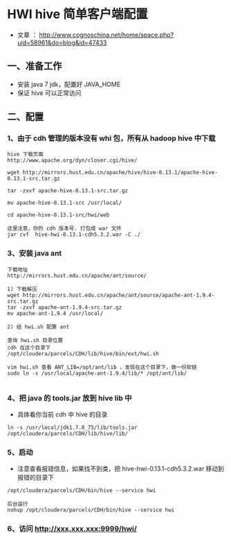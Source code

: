 # HWI hive 简单客户端配置

- 文章 ： http://www.cognoschina.net/home/space.php?uid=58961&do=blog&id=47433

## 一、准备工作

- 安装 java 7 jdk，配置好 JAVA_HOME
- 保证 hive 可以正常访问


## 二、配置

### 1、由于 cdh 管理的版本没有 whi 包，所有从 hadoop hive 中下载

```
hive 下载页面
http://www.apache.org/dyn/closer.cgi/hive/

wget http://mirrors.hust.edu.cn/apache/hive/hive-0.13.1/apache-hive-0.13.1-src.tar.gz

tar -zxvf apache-hive-0.13.1-src.tar.gz

mv apache-hive-0.13.1-src /usr/local/

cd apache-hive-0.13.1-src/hwi/web

这里注意，你的 cdh 版本号. 打包成 war 文件
jar cvf  hive-hwi-0.13.1-cdh5.3.2.war -C ./

```

### 3、安装 java ant
```
下载地址
http://mirrors.hust.edu.cn/apache/ant/source/

1) 下载解压
wget http://mirrors.hust.edu.cn/apache/ant/source/apache-ant-1.9.4-src.tar.gz
tar -zxvf apache-ant-1.9.4-src.tar.gz
mv apache-ant-1.9.4 /usr/local/

2) 给 hwi.sh 配置 ant

查询 hwi.sh 目录位置
cdh 在这个目录下
/opt/cloudera/parcels/CDH/lib/hive/bin/ext/hwi.sh

vim hwi.sh 查看 ANT_LIB=/opt/ant/lib ，发现在这个目录下，做一份软链
sudo ln -s /usr/local/apache-ant-1.9.4/lib/* /opt/ant/lib/


```


### 4、把 java 的 tools.jar 放到 hive lib 中

- 具体看你当前 cdh 中 hive 的目录

```
ln -s /usr/local/jdk1.7.0_75/lib/tools.jar /opt/cloudera/parcels/CDH/lib/hive/lib/
```

### 5、启动
- 注意查看报错信息，如果找不到类，把 hive-hwi-0.13.1-cdh5.3.2.war 移动到报错的目录下

```
/opt/cloudera/parcels/CDH/bin/hive --service hwi

后台运行
nohup /opt/cloudera/parcels/CDH/bin/hive --service hwi
```

### 6、访问 http://xxx.xxx.xxx:9999/hwi/
